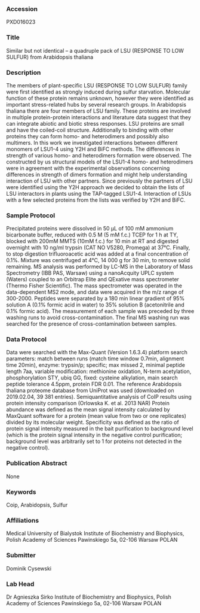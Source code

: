 ### Accession
PXD016023

### Title
Similar but not identical – a quadruple pack of LSU (RESPONSE TO LOW SULFUR) from Arabidopsis thaliana

### Description
The members of plant-specific LSU (RESPONSE TO LOW SULFUR) family were first identified as strongly induced during sulfur starvation. Molecular function of these protein remains unknown, however they were identified as important stress-related hubs by several research groups. In Arabidopsis thaliana there are four members of LSU family. These proteins are involved in multiple protein-protein interactions and literature data suggest that they can integrate abiotic and biotic stress responses. LSU proteins are small and have the coiled-coil structure. Additionally to binding with other proteins they can form homo- and heterodimers and possibly also multimers. In this work we investigated interactions between different monomers of LSU1-4 using Y2H and BiFC methods. The differences in strength of various homo- and heterodimers formation were observed. The constructed by us structural models of the LSU1-4 homo- and heterodimers were in agreement with the experimental observations concerning differences in strength of dimers formation and might help understanding interaction of LSU with other partners. Since previously the partners of LSU were identified using the Y2H approach we decided to obtain the lists of LSU interactors in plants using the TAP-tagged LSU1-4. Interaction of LSUs with a few selected proteins from the lists was verified by Y2H and BiFC.

### Sample Protocol
Precipitated proteins were dissolved in 50 μL of 100 mM ammonium bicarbonate buffer, reduced with 0.5 M (5 mM f.c.) TCEP for 1 h at TY, blocked with 200mM MMTS (10mM f.c.) for 10 min at RT and digested overnight with 10 ng/ml trypsin (CAT NO V5280, Promega) at 37°C. Finally, to stop digestion trifluoroacetic acid was added at a final concentration of 0.1%. Mixture was centrifuged at 4°C, 14 000 g for 30 min, to remove solid remaining. MS analysis was performed by LC-MS in the Laboratory of Mass Spectrometry (IBB PAS, Warsaw) using a nanoAcquity UPLC system (Waters) coupled to an Orbitrap Elite and QExative mass spectrometer (Thermo Fisher Scientific). The mass spectrometer was operated in the data-dependent MS2 mode, and data were acquired in the m/z range of 300-2000. Peptides were separated by a 180 min linear gradient of 95% solution A (0.1% formic acid in water) to 35% solution B (acetonitrile and 0.1% formic acid). The measurement of each sample was preceded by three washing runs to avoid cross-contamination. The final MS washing run was searched for the presence of cross-contamination between samples.

### Data Protocol
Data were searched with the Max-Quant (Version 1.6.3.4) platform search parameters: match between runs (match time window 0.7min, alignment time 20min), enzyme: trypsin/p; specific; max missed 2, minimal peptide length 7aa, variable modification: methionine oxidation, N-term acetylation, phosphorylation STY, ubiq GG, fixed: cysteine alkylation, main search peptide tolerance 4.5ppm, protein FDR 0.01. The reference Arabidopsis thaliana proteome database from UniProt was used (downloaded on 2019.02.04, 39 381 entries). Semiquantitative analysis of CoIP results using protein intensity comparison (Orlowska K. et al. 2013 NAR) Protein abundance was defined as the mean signal intensity calculated by MaxQuant software for a protein (mean value from two or one replicates) divided by its molecular weight. Specificity was defined as the ratio of protein signal intensity measured in the bait purification to background level (which is the protein signal intensity in the negative control purification; background level was arbitrarily set to 1 for proteins not detected in the negative control).

### Publication Abstract
None

### Keywords
Coip, Arabidopsis, Sulfur

### Affiliations
Medical University of Bialystok
Institute of Biochemistry and Biophysics, Polish Academy of Sciences Pawinskiego 5a,  02-106 Warsaw POLAN

### Submitter
Dominik Cysewski

### Lab Head
Dr Agnieszka Sirko
Institute of Biochemistry and Biophysics, Polish Academy of Sciences Pawinskiego 5a,  02-106 Warsaw POLAN


